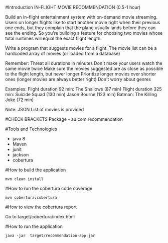 #Introduction
IN-FLIGHT MOVIE RECOMMENDATION (0.5-1 hour)

Build an in-flight entertainment system with on-demand movie streaming.
Users on longer flights like to start another movie right when their previous one ends, but they complain that the plane usually lands before they can see the ending.
So you're building a feature for choosing two movies whose total runtimes will equal the exact flight length.

Write a program that suggests movies for a flight.
The movie list can be a hardcoded array of movies (or loaded from a database)

Remember:
Threat all durations in minutes
Don't make your users watch the same movie twice
Make sure the movies suggested are as close as possible to the flight length, but never longer
Prioritize longer movies over shorter ones (longer movies are always better right)
Don't worry about genres

Examples:
Flight duration 92 min: The Shallows (87 min)
Flight duration 325 min: Suicide Squad (130 min) Jason Bourne (123 min) Batman: The Killing Joke (72 min)

Note:
JSON List of movies is provided


#CHECK BRACKETS
Package - au.com.recommendation

#Tools and Technologies
- java 8
- Maven
- junit
- jackson
- cobertura

#How to build the application
```
mvn clean install
```

#How to run the cobertura code coverage
```
mvn cobertura:cobertura
```

#How to view the cobertura report

Go to target/cobertura/index.html

#How to run the application
```
java -jar  target/recommendation-app.jar
```